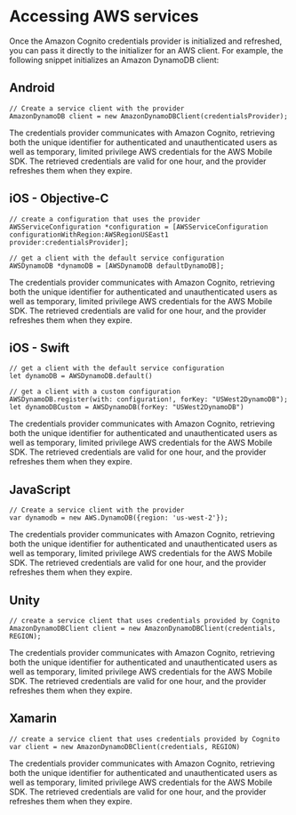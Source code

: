 # Accessing AWS services<a name="accessing-aws-services"></a>

 Once the Amazon Cognito credentials provider is initialized and refreshed, you can pass it directly to the initializer for an AWS client\. For example, the following snippet initializes an Amazon DynamoDB client: 

## Android<a name="accessing-aws-services-1.android"></a>



```
// Create a service client with the provider
AmazonDynamoDB client = new AmazonDynamoDBClient(credentialsProvider);
```

 The credentials provider communicates with Amazon Cognito, retrieving both the unique identifier for authenticated and unauthenticated users as well as temporary, limited privilege AWS credentials for the AWS Mobile SDK\. The retrieved credentials are valid for one hour, and the provider refreshes them when they expire\. 

## iOS \- Objective\-C<a name="accessing-aws-services-1.ios-objc"></a>

```
// create a configuration that uses the provider
AWSServiceConfiguration *configuration = [AWSServiceConfiguration configurationWithRegion:AWSRegionUSEast1 provider:credentialsProvider];

// get a client with the default service configuration
AWSDynamoDB *dynamoDB = [AWSDynamoDB defaultDynamoDB];
```

 The credentials provider communicates with Amazon Cognito, retrieving both the unique identifier for authenticated and unauthenticated users as well as temporary, limited privilege AWS credentials for the AWS Mobile SDK\. The retrieved credentials are valid for one hour, and the provider refreshes them when they expire\. 

## iOS \- Swift<a name="accessing-aws-services-1.ios-swift"></a>

```
// get a client with the default service configuration
let dynamoDB = AWSDynamoDB.default()

// get a client with a custom configuration
AWSDynamoDB.register(with: configuration!, forKey: "USWest2DynamoDB");
let dynamoDBCustom = AWSDynamoDB(forKey: "USWest2DynamoDB")
```

 The credentials provider communicates with Amazon Cognito, retrieving both the unique identifier for authenticated and unauthenticated users as well as temporary, limited privilege AWS credentials for the AWS Mobile SDK\. The retrieved credentials are valid for one hour, and the provider refreshes them when they expire\. 

## JavaScript<a name="accessing-aws-services-1.javascript"></a>



```
// Create a service client with the provider
var dynamodb = new AWS.DynamoDB({region: 'us-west-2'});
```

 The credentials provider communicates with Amazon Cognito, retrieving both the unique identifier for authenticated and unauthenticated users as well as temporary, limited privilege AWS credentials for the AWS Mobile SDK\. The retrieved credentials are valid for one hour, and the provider refreshes them when they expire\. 

## Unity<a name="accessing-aws-services-1.unity"></a>



```
// create a service client that uses credentials provided by Cognito
AmazonDynamoDBClient client = new AmazonDynamoDBClient(credentials, REGION);
```

 The credentials provider communicates with Amazon Cognito, retrieving both the unique identifier for authenticated and unauthenticated users as well as temporary, limited privilege AWS credentials for the AWS Mobile SDK\. The retrieved credentials are valid for one hour, and the provider refreshes them when they expire\. 

## Xamarin<a name="accessing-aws-services-1.xamarin"></a>



```
// create a service client that uses credentials provided by Cognito
var client = new AmazonDynamoDBClient(credentials, REGION)
```

 The credentials provider communicates with Amazon Cognito, retrieving both the unique identifier for authenticated and unauthenticated users as well as temporary, limited privilege AWS credentials for the AWS Mobile SDK\. The retrieved credentials are valid for one hour, and the provider refreshes them when they expire\. 